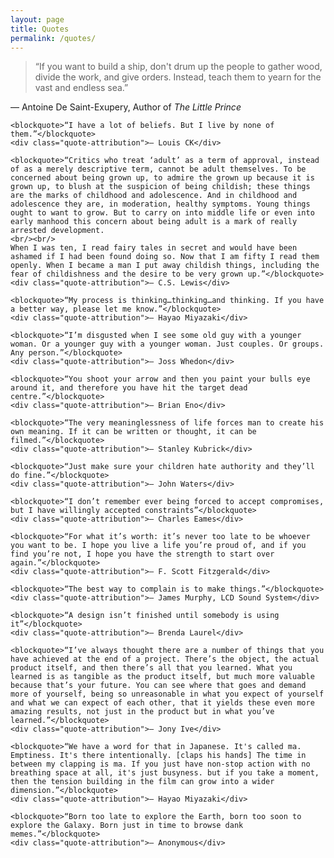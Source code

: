 ```yaml
---
layout: page
title: Quotes
permalink: /quotes/
---
```

<div class="quotes">
	<blockquote>“If you want to build a ship, don't drum up the people to gather wood, divide the work, and give orders. Instead, teach them to yearn for the vast and endless sea.”</blockquote>
	<div class="quote-attribution">— Antoine De Saint-Exupery, Author of <cite>The Little Prince</cite></div>

	<blockquote>“I have a lot of beliefs. But I live by none of them.”</blockquote>
	<div class="quote-attribution">— Louis CK</div>

	<blockquote>“Critics who treat ‘adult’ as a term of approval, instead of as a merely descriptive term, cannot be adult themselves. To be concerned about being grown up, to admire the grown up because it is grown up, to blush at the suspicion of being childish; these things are the marks of childhood and adolescence. And in childhood and adolescence they are, in moderation, healthy symptoms. Young things ought to want to grow. But to carry on into middle life or even into early manhood this concern about being adult is a mark of really arrested development.
	<br/><br/>
	When I was ten, I read fairy tales in secret and would have been ashamed if I had been found doing so. Now that I am fifty I read them openly. When I became a man I put away childish things, including the fear of childishness and the desire to be very grown up.”</blockquote>
	<div class="quote-attribution">— C.S. Lewis</div>

	<blockquote>“My process is thinking…thinking…and thinking. If you have a better way, please let me know.”</blockquote>
	<div class="quote-attribution">— Hayao Miyazaki</div>

	<blockquote>“I’m disgusted when I see some old guy with a younger woman. Or a younger guy with a younger woman. Just couples. Or groups. Any person.”</blockquote>
	<div class="quote-attribution">— Joss Whedon</div>

	<blockquote>“You shoot your arrow and then you paint your bulls eye around it, and therefore you have hit the target dead centre.”</blockquote>
	<div class="quote-attribution">— Brian Eno</div>

	<blockquote>“The very meaninglessness of life forces man to create his own meaning. If it can be written or thought, it can be filmed.”</blockquote>
	<div class="quote-attribution">— Stanley Kubrick</div>

	<blockquote>“Just make sure your children hate authority and they’ll do fine.”</blockquote>
	<div class="quote-attribution">— John Waters</div>

	<blockquote>“I don’t remember ever being forced to accept compromises, but I have willingly accepted constraints”</blockquote>
	<div class="quote-attribution">— Charles Eames</div>

	<blockquote>“For what it’s worth: it’s never too late to be whoever you want to be. I hope you live a life you’re proud of, and if you find you’re not, I hope you have the strength to start over again.”</blockquote>
	<div class="quote-attribution">— F. Scott Fitzgerald</div>

	<blockquote>“The best way to complain is to make things.”</blockquote>
	<div class="quote-attribution">— James Murphy, LCD Sound System</div>

	<blockquote>“A design isn’t finished until somebody is using it”</blockquote>
	<div class="quote-attribution">— Brenda Laurel</div>

	<blockquote>“I’ve always thought there are a number of things that you have achieved at the end of a project. There’s the object, the actual product itself, and then there’s all that you learned. What you learned is as tangible as the product itself, but much more valuable because that’s your future. You can see where that goes and demand more of yourself, being so unreasonable in what you expect of yourself and what we can expect of each other, that it yields these even more amazing results, not just in the product but in what you’ve learned.”</blockquote>
	<div class="quote-attribution">— Jony Ive</div>

	<blockquote>“We have a word for that in Japanese. It's called ma. Emptiness. It's there intentionally. [claps his hands] The time in between my clapping is ma. If you just have non-stop action with no breathing space at all, it's just busyness. but if you take a moment, then the tension building in the film can grow into a wider dimension.”</blockquote>
	<div class="quote-attribution">— Hayao Miyazaki</div>

	<blockquote>“Born too late to explore the Earth, born too soon to explore the Galaxy. Born just in time to browse dank memes.”</blockquote>
	<div class="quote-attribution">— Anonymous</div>
</div>

